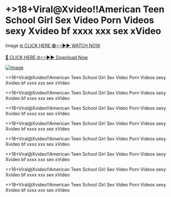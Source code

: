 # +>18+Viral@Xvideo!!American Teen School Girl Sex Video Porn Videos sexy Xvideo bf xxxx xxx sex xVideo

Image
[🌐 CLICK HERE 🟢==►► WATCH NOW](http://live-tvstream.com/2025/01/26/viral-video/)

[🔴 CLICK HERE 🌐==►► Download Now](http://live-tvstream.com/2025/01/26/viral-video)

[![Image](https://github.com/user-attachments/assets/a0411060-44d6-429a-b74c-272b07b98f91)](http://live-tvstream.com/2025/01/26/viral-video)

+>18+Viral@Xvideo!!American Teen School Girl Sex Video Porn Videos sexy Xvideo bf xxxx xxx sex xVideo

+>18+Viral@Xvideo!!American Teen School Girl Sex Video Porn Videos sexy Xvideo bf xxxx xxx sex xVideo

+>18+Viral@Xvideo!!American Teen School Girl Sex Video Porn Videos sexy Xvideo bf xxxx xxx sex xVideo

+>18+Viral@Xvideo!!American Teen School Girl Sex Video Porn Videos sexy Xvideo bf xxxx xxx sex xVideo

+>18+Viral@Xvideo!!American Teen School Girl Sex Video Porn Videos sexy Xvideo bf xxxx xxx sex xVideo

+>18+Viral@Xvideo!!American Teen School Girl Sex Video Porn Videos sexy Xvideo bf xxxx xxx sex xVideo

+>18+Viral@Xvideo!!American Teen School Girl Sex Video Porn Videos sexy Xvideo bf xxxx xxx sex xVideo

+>18+Viral@Xvideo!!American Teen School Girl Sex Video Porn Videos sexy Xvideo bf xxxx xxx sex xVideo
